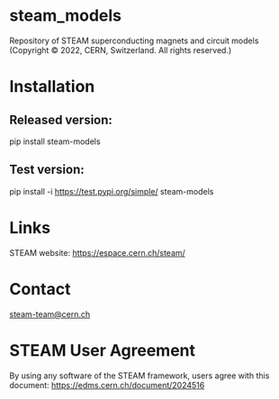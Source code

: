 # steam_models

Repository of STEAM superconducting magnets and circuit models
(Copyright © 2022, CERN, Switzerland. All rights reserved.)


# Installation

## Released version:
pip install steam-models

## Test version:
pip install -i https://test.pypi.org/simple/ steam-models

# Links
STEAM website: https://espace.cern.ch/steam/

# Contact
steam-team@cern.ch

# STEAM User Agreement
By using any software of the STEAM framework, users agree with this document:
https://edms.cern.ch/document/2024516
